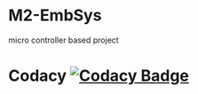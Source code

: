 # M2-EmbSys
micro controller based project
# Codacy [![Codacy Badge](https://app.codacy.com/project/badge/Grade/d6da907794484f23aa031821cae953a5)](https://www.codacy.com/gh/manikantagurram0/M2-EmbSys/dashboard?utm_source=github.com&amp;utm_medium=referral&amp;utm_content=manikantagurram0/M2-EmbSys&amp;utm_campaign=Badge_Grade)
